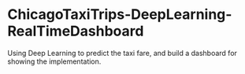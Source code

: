 # ChicagoTaxiTrips-DeepLearning-RealTimeDashboard
Using Deep Learning to predict the taxi fare, and build a dashboard for showing the implementation.
